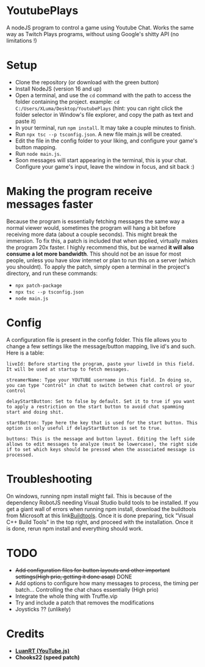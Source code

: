 # YoutubePlays
A nodeJS program to control a game using Youtube Chat. Works the same way as Twitch Plays programs, without using Google's shitty API (no limitations !)

# Setup
- Clone the repository (or download with the green button)
- Install NodeJS (version 16 and up)
- Open a terminal, and use the `cd` command with the path to access the folder containing the project. example: `cd C:/Users/XLuma/Desktop/YoutubePlays` (hint: you can right click the folder selector in Window's file explorer, and copy the path as text and paste it)
- In your terminal, run `npm install`. It may take a couple minutes to finish.
- Run `npx tsc --p tsconfig.json`. A new file main.js will be created.
- Edit the file in the config folder to your liking, and configure your game's button mapping.
- Run `node main.js`.
- Soon messages will start appearing in the terminal, this is your chat. Configure your game's input, leave the window in focus, and sit back :)

# Making the program receive messages faster
Because the program is essentially fetching messages the same way a normal viewer would, sometimes the program will hang a bit before receiving more data (about a couple seconds). This might break the immersion. To fix this, a patch is included that when applied, virtually makes the program 20x faster. I highly recommend this, but be warned **it will also consume a lot more bandwidth**. This should not be an issue for most people, unless you have slow internet or plan to run this on a server (which you shouldnt). To apply the patch, simply open a terminal in the project's directory, and run these commands:
- `npx patch-package`
- `npx tsc --p tsconfig.json`
- `node main.js`

# Config
A configuration file is present in the config folder. This file allows you to change a few settings like the message/button mapping, live id's and such. Here is a table: 
```
liveId: Before starting the program, paste your liveId in this field. It will be used at startup to fetch messages.

streamerName: Type your YOUTUBE username in this field. In doing so, you can type "control" in chat to switch between chat control or your control

delayStartButton: Set to false by default. Set it to true if you want to apply a restriction on the start button to avoid chat spamming start and doing shit.

startButton: Type here the key that is used for the start button. This option is only useful if delayStartButton is set to true.

buttons: This is the message and button layout. Editing the left side allows to edit messages to analyze (must be lowercase), the right side if to set which keys should be pressed when the associated message is processed.
```

# Troubleshooting
On windows, running npm install might fail. This is because of the dependency RobotJS needing Visual Studio build tools to be installed. If you get a giant wall of errors when running npm install, download the buildtools from Microsoft at this link[Buildtools]. Once it is done preparing, tick "Visual C++ Build Tools" in the top right, and proceed with the installation. Once it is done, rerun npm install and everything should work.


# TODO
- ~~Add configuration files for button layouts and other important settings(High prio, getting it done asap)~~ DONE
- Add options to configure how many messages to process, the timing per batch... Controlling the chat chaos essentially (High prio)
- Integrate the whole thing with Truffle.vip
- Try and include a patch that removes the modifications
- Joysticks ?? (unlikely)

# Credits
* [**LuanRT (YouTube.js)**][YouTube.js]
* **Chooks22 (speed patch)**

[YouTube.js]: https://github.com/LuanRT/YouTube.js
[Buildtools]: https://aka.ms/vs/15/release/vs_buildtools.exe